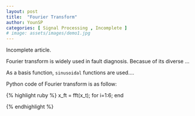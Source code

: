```yaml
---
layout: post
title:  "Fourier Transform"
author: YounSP
categories: [ Signal Processing , Incomplete ]
# image: assets/images/demo1.jpg
---
```



Incomplete article. 




Fourier transform is widely used in fault diagnosis. Becasue of its diverse ...

As a basis function, `sinusoidal` functions are used.... 

Python code of Fourier transform is as follow: 

{% highlight ruby %}
x_ft = fft(x_t);
    for i=1:6;
    end

{% endhighlight %}


[home]: https://mbyun1420.github.io/index.html
